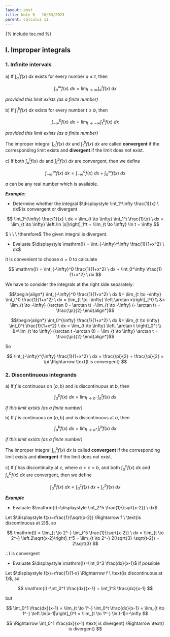 ```yaml
---
layout: post
title: Note 5 - 10/03/2023
parent: Calculus II
---
```


{% include toc.md %}

## I. Improper integrals

### 1. Infinite intervals

a) If $\int_a^t f(x) \ dx$ exists for every number $a \leq t$, then

$$
\int_a^{\infty} f(x) \ dx = \lim_{t \to \infty} \int_a^t f(x) \ dx
$$

_provided this limit exists (as a finite number)_

b) If $\int_{t}^b f(x) \ dx$ exists for every number $t \leq b$, then

$$
\int_{-\infty}^b f(x) \ dx = \lim_{t \to -\infty} \int_t^b f(x) \ dx
$$

_provided this limit exists (as a finite number)_

The improper integral $\int_a^t f(x) \ dx$ and $\int_{t}^b f(x) \ dx$ are called **convergent** if the corresponding limit exists and **divergent** if the limit does not exist.

c) If both $\int_a^t f(x) \ dx$ and $\int_{t}^b f(x) \ dx$ are convergent, then we define

$$
\int_{-\infty}^{\infty} f(x) \ dx = \int_{-\infty}^a f(x) \ dx + \int_a^{\infty} f(x) \ dx 
$$

$a$ can be any real number which is available.

**_Example:_**

* Determine whether the integral $\displaystyle \int_1^\infty \frac{1}{x} \ dx$ is convergent or divergent

$$
\int_1^{\infty} \frac{1}{x} \ dx = \lim_{t \to \infty} \int_1^t \frac{1}{x} \ dx = \lim_{t \to \infty} \left.\ln |x|\right]_1^t = \lim_{t \to \infty} \ln t = \infty 
$$

$ \ \ \ \therefore$ The given integral is divergent.

* Evaluate $\displaystyle \mathrm{I} = \int_{-\infty}^\infty \frac{1}{1+x^2} \ dx$

It is convenient to choose $a=0$ to calculate

$$
\mathrm{I} = \int_{-\infty}^0 \frac{1}{1+x^2} \ dx + \int_0^\infty \frac{1}{1+x^2} \ dx
$$

We have to consider the integrals at the right side separately:

$$\begin{align*}
\int_{-\infty}^0 \frac{1}{1+x^2} \ dx &= \lim_{t \to -\infty} \int_t^0 \frac{1}{1+x^2} \ dx = \lim_{t \to -\infty} \left.\arctan x\right]_t^0 \\
&= \lim_{t \to -\infty} (\arctan 0 - \arctan t) =\lim_{t \to -\infty} (- \arctan t) = \frac{\pi}{2}
\end{align*}$$

$$\begin{align*}
\int_0^{\infty} \frac{1}{1+x^2} \ dx &= \lim_{t \to \infty} \int_0^t \frac{1}{1+x^2} \ dx = \lim_{t \to \infty} \left. \arctan t \right]_0^t \\
&=\lim_{t \to \infty} (\arctan t -\arctan 0) = \lim_{t \to \infty} \arctan t = \frac{\pi}{2}
\end{align*}$$

So

$$
\int_{-\infty}^{\infty} \frac{1}{1+x^2} \ dx = \frac{\pi}{2} + \frac{\pi}{2} = \pi \Rightarrow \text{I is convergent}
$$

### 2. Discontinuous integrands

a) If $f$ is continuous on $[a,b)$ and is discontinuous at $b$, then
  
$$
\int_a^b f(x) \ dx = \lim_{t \to b^-} \int_a^t f(x) \ dx
$$

_if this limit exists (as a finite number)_

b) If $f$ is continuous on $(a,b]$ and is discontinuous at $a$, then

$$
\int_a^b f(x) \ dx = \lim_{t \to a^+} \int_t^b f(x) \ dx
$$

_if this limit exists (as a finite number)_

The improper integral $\int_a^b f(x) \ dx$ is called **convergent** if the corresponding limit exists and **divergent** if the limit does not exist.

c) If $f$ has discontinuity at $c$, where $a < c < b$, and both $\int_a^c f(x) \ dx$ and $\int_c^b f(x) \ dx$ are convergent, then we define

$$
\int_a^b f(x) \ dx = \int_a^c f(x) \ dx + \int_c^b f(x) \ dx
$$

**_Example_**

* Evaluate $\mathrm{I}=\displaystyle \int_2^5 \frac{1}{\sqrt{x-2}} \ dx$

Let $\displaystyle f(x)=\frac{1}{\sqrt{x-2}} \Rightarrow f \ \text{is discontinuous at 2}$, so

$$
\mathrm{I} = \lim_{t \to 2^-} \int_t^5 \frac{1}{\sqrt{x-2}} \ dx = \lim_{t \to 2^-} \left.2\sqrt{x-2}\right]_t^5 = \lim_{t \to 2^-} 2(\sqrt{3}-\sqrt{t-2}) = 2\sqrt{3}
$$

$\therefore \text{I is convergent}$

* Evaluate $\displaystyle \mathrm{I}=\int_0^3 \frac{dx}{x-1}$ if possible

Let $\displaystyle f(x)=\frac{1}{1-x} \Rightarrow f \ \text{is discontinuous at 1}$, so

$$
\mathrm{I}=\int_0^1 \frac{dx}{x-1} + \int_1^3 \frac{dx}{x-1}
$$

but

$$
\int_0^1 \frac{dx}{x-1} = \lim_{t \to 1^-} \int_0^t \frac{dx}{x-1} = \lim_{t \to 1^-} \left.\ln|x-1|\right]_0^t = \lim_{t \to 1^-} \ln|t-1|=-\infty
$$

$$
\Rightarrow \int_0^1 \frac{dx}{x-1} \text{ is divergent} \Rightarrow \text{I is divergent}
$$
